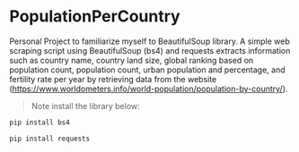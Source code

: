 # PopulationPerCountry
Personal Project to familiarize myself to BeautifulSoup library.
A simple web scraping script using BeautifulSoup (bs4) and requests extracts information such as country name, country land size, global ranking based on population count, population count, urban population and percentage, and fertility rate per year by retrieving data from the website (https://www.worldometers.info/world-population/population-by-country/).



> Note
install the library below:

```bash
pip install bs4
```


```bash
pip install requests
```
